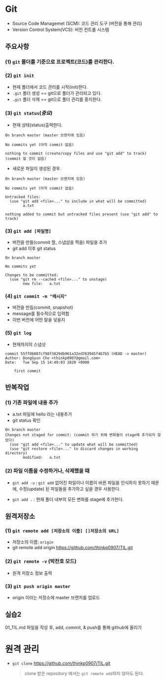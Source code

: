 # Git

- Source Code Managemet (SCM): 코드 관리 도구 (버전을 통해 관리)
- Version Control System(VCS): 버전 컨트롤 시스템



## 주요사항

### (1) `git` 폴더를 기준으로 프로젝트(코드)를 관리한다.



### (2) `git init`

- 현재 폴더에서 코드 관리를 시작(init)한다.
- `.git` 폴더 생성 == git으로 폴더가 관리되고 있다. 
- `.git` 폴더 삭제 == git으로 폴더 관리를 중지한다.



### (3) `git status`(*중요*)

- 현재 상태(status)출력한다.

```
On branch master (master 브랜치에 있음)

No commits yet (아직 commit 없음)

nothing to commit (create/copy files and use "git add" to track) (commit 할 것이 없음)
```



- 새로운 파일이 생성된 경우.

```
On branch master (master 브랜치에 있음)

No commits yet (아직 commit 없음)

Untracked files:
  (use "git add <file>..." to include in what will be committed)
        a.txt

nothing added to commit but untracked files present (use "git add" to track)

```



### (3) `git add [파일명]`

- 버전을 만들(commit 할, 스냅샵을 찍을) 파일을 추가
- git add 이후 git status

```
On branch master

No commits yet

Changes to be committed:
  (use "git rm --cached <file>..." to unstage)
        new file:   a.txt
```



### (4) `git commit -m "메시지"` 

- 버전을 만듬(commit, snapshot)
- message를 필수적으로 입력함
- 이번 버전에 어떤 말을 넣을지



### (5) `git log`

- 현재까지의 스냅샷

```
commit 55ff0b007cf98f3829db961a32ed763945f467b5 (HEAD -> master)
Author: DongGyun Cho <thinkp0907@gmail.com>
Date:   Tue Sep 15 14:49:03 2020 +0900

    first commit

```



## 반복작업

### (1) 기존 파일에 내용 추가

- a.txt 파일에 hello 라는 내용추가
- git status 확인

```
On branch master
Changes not staged for commit: (commit 하기 위해 변화들이 stage에 추가되지 않았다)
  (use "git add <file>..." to update what will be committed)
  (use "git restore <file>..." to discard changes in working directory)
        modified:   a.txt
```



### (2) 파일 이름을 수정하거나, 삭제했을 때

- `git add -u` : `git add` 없어진 파일이나 이름이 바뀐 파일을 인식하지 못하기 때문에, 수정(update) 된 파일들을 추가하고  싶을 경우 사용한다.

- `git add .`  : 현재 폴더 내부의 모든 변화를 stage에 추가한다.



## 원격저장소

### (1) `git remote add [저장소의 이름] []저장소의 URL]`

- 저장소의 이름: `origin` 
- git remote add origin https://github.com/thinkp0907/TIL.git



### (2) `git remote -v` (박찬호 모드)

- 원격 저장소 정보 출력



### (3) `git push origin master`

- origin 이라는 저장소에 master 브랜치를 업로드



## 실습2

01_TIL.md 파일을 작성 후, add, commit, & push를 통해 github에 올리기





# 원격 관리

- `git clone` https://github.com/thinkp0907/TIL.git

  > clone 받은  repository 에서는 `git remote add`하지 않아도 된다.

  

